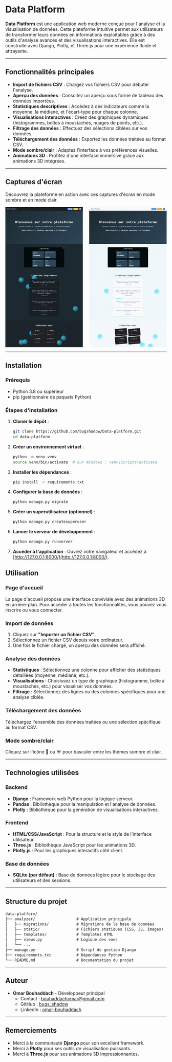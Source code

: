 # Data Platform

**Data Platform** est une application web moderne conçue pour l'analyse et la visualisation de données. Cette plateforme intuitive permet aux utilisateurs de transformer leurs données en informations exploitables grâce à des outils d'analyse avancés et des visualisations interactives. Elle est construite avec Django, Plotly, et Three.js pour une expérience fluide et attrayante.

---

## Fonctionnalités principales

- **Import de fichiers CSV** : Chargez vos fichiers CSV pour débuter l'analyse.
- **Aperçu des données** : Consultez un aperçu sous forme de tableau des données importées.
- **Statistiques descriptives** : Accédez à des indicateurs comme la moyenne, la médiane, et l'écart-type pour chaque colonne.
- **Visualisations interactives** : Créez des graphiques dynamiques (histogrammes, boîtes à moustaches, nuages de points, etc.).
- **Filtrage des données** : Effectuez des sélections ciblées sur vos données.
- **Téléchargement des données** : Exportez les données traitées au format CSV.
- **Mode sombre/clair** : Adaptez l'interface à vos préférences visuelles.
- **Animations 3D** : Profitez d'une interface immersive grâce aux animations 3D intégrées.

---

## Captures d'écran

Découvrez la plateforme en action avec ces captures d'écran en mode sombre et en mode clair.

<div style="display: flex; justify-content: space-between;">
  <img src="images/dark_mode.png" alt="Plateforme en mode sombre" width="48%" />
  <img src="images/light_mode.png" alt="Plateforme en mode clair" width="48%" />
</div>

---

## Installation

### Prérequis

- Python 3.8 ou supérieur
- pip (gestionnaire de paquets Python)

### Étapes d'installation

1. **Cloner le dépôt** :

    ```bash
    git clone https://github.com/bugshadow/Data-platform.git
    cd data-platform
    ```

2. **Créer un environnement virtuel** :

    ```bash
    python -m venv venv
    source venv/bin/activate  # Sur Windows : venv\Scripts\activate
    ```

3. **Installer les dépendances** :

    ```bash
    pip install -r requirements.txt
    ```

4. **Configurer la base de données** :

    ```bash
    python manage.py migrate
    ```

5. **Créer un superutilisateur (optionnel)** :

    ```bash
    python manage.py createsuperuser
    ```

6. **Lancer le serveur de développement** :

    ```bash
    python manage.py runserver
    ```

7. **Accéder à l'application** : Ouvrez votre navigateur et accédez à [http://127.0.0.1:8000/](http://127.0.0.1:8000/).

## Utilisation

### Page d'accueil
La page d'accueil propose une interface conviviale avec des animations 3D en arrière-plan. Pour accéder à toutes les fonctionnalités, vous pouvez vous inscrire ou vous connecter.

### Import de données
1. Cliquez sur **"Importer un fichier CSV"**.
2. Sélectionnez un fichier CSV depuis votre ordinateur.
3. Une fois le fichier chargé, un aperçu des données sera affiché.

### Analyse des données
- **Statistiques** : Sélectionnez une colonne pour afficher des statistiques détaillées (moyenne, médiane, etc.).
- **Visualisations** : Choisissez un type de graphique (histogramme, boîte à moustaches, etc.) pour visualiser vos données.
- **Filtrage** : Sélectionnez des lignes ou des colonnes spécifiques pour une analyse ciblée.

### Téléchargement des données
Téléchargez l'ensemble des données traitées ou une sélection spécifique au format CSV.

### Mode sombre/clair
Cliquez sur l'icône 🌙 ou ☀️ pour basculer entre les thèmes sombre et clair.

---

## Technologies utilisées

### Backend
- **Django** : Framework web Python pour la logique serveur.
- **Pandas** : Bibliothèque pour la manipulation et l'analyse de données.
- **Plotly** : Bibliothèque pour la génération de visualisations interactives.

### Frontend
- **HTML/CSS/JavaScript** : Pour la structure et le style de l'interface utilisateur.
- **Three.js** : Bibliothèque JavaScript pour les animations 3D.
- **Plotly.js** : Pour les graphiques interactifs côté client.

### Base de données
- **SQLite (par défaut)** : Base de données légère pour le stockage des utilisateurs et des sessions.

---

## Structure du projet

```plaintext
data-platform/
├── analyzer/                  # Application principale
│   ├── migrations/            # Migrations de la base de données
│   ├── static/                # Fichiers statiques (CSS, JS, images)
│   ├── templates/             # Templates HTML
│   ├── views.py               # Logique des vues
│   └── ...
├── manage.py                  # Script de gestion Django
├── requirements.txt           # Dépendances Python
└── README.md                  # Documentation du projet

```


---

## Auteur

- **Omar Bouhaddach** - Développeur principal  
  - Contact : [bouhaddachomar@gmail.com](mailto:bouhaddachomar@gmail.com)  
  - GitHub : [bugs_shadow](https://github.com/bugs_shadow)  
  - LinkedIn : [omar-bouhaddach](https://www.linkedin.com/in/omar-bouhaddach)  

---

## Remerciements

- Merci à la communauté **Django** pour son excellent framework.
- Merci à **Plotly** pour ses outils de visualisation puissants.
- Merci à **Three.js** pour ses animations 3D impressionnantes.